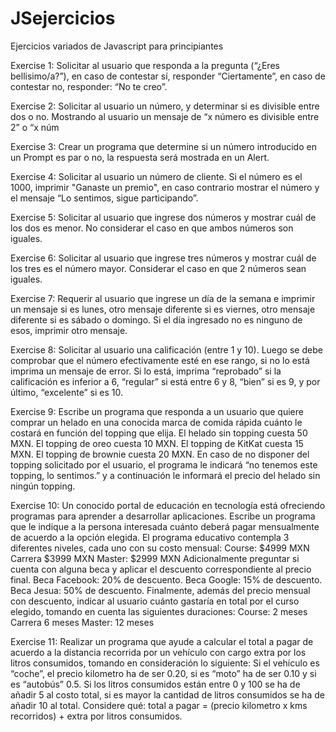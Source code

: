 # JSejercicios

Ejercicios variados de Javascript para principiantes

Exercise 1:
Solicitar al usuario que responda a la pregunta (“¿Eres bellisimo/a?”), en caso de contestar sí, responder “Ciertamente”, en caso de contestar no, responder: “No te creo”.

Exercise 2:
Solicitar al usuario un número, y determinar si es divisible entre dos o no. Mostrando al usuario un mensaje de “x número es divisible entre 2” o “x núm

Exercise 3:
Crear un programa que determine si un número introducido en un Prompt es par o no, la respuesta será mostrada en un Alert.

Exercise 4:
Solicitar al usuario un número de cliente. Si el número es el 1000, imprimir "Ganaste un premio", en caso contrario mostrar el número y el mensaje “Lo sentimos, sigue participando”.

Exercise 5:
Solicitar al usuario que ingrese dos números y mostrar cuál de los dos es menor. No considerar el caso en que ambos números son iguales.

Exercise 6:
Solicitar al usuario que ingrese tres números y mostrar cuál de los tres es el número mayor. Considerar el caso en que 2 números sean iguales.

Exercise 7:
Requerir al usuario que ingrese un día de la semana e imprimir un mensaje si es lunes, otro mensaje diferente si es viernes, otro mensaje diferente si es sábado o domingo. Si el día ingresado no es ninguno de esos, imprimir otro mensaje.

Exercise 8:
Solicitar al usuario una calificación (entre 1 y 10). Luego se debe comprobar que el número efectivamente esté en ese rango, si no lo está imprima un mensaje de error. Si lo está, imprima “reprobado” si la calificación es inferior a 6, “regular” si está entre 6 y 8, “bien” si es 9, y por último, “excelente” si es 10.

Exercise 9:
Escribe un programa que responda a un usuario que quiere comprar un helado en una conocida marca de comida rápida cuánto le costará en función del topping que elija.
El helado sin topping cuesta 50 MXN.
El topping de oreo cuesta 10 MXN.
El topping de KitKat cuesta 15 MXN.
El topping de brownie cuesta 20 MXN.
En caso de no disponer del topping solicitado por el usuario, el programa le indicará “no tenemos este topping, lo sentimos.” y a continuación le informará el precio del helado sin ningún topping.

Exercise 10:
Un conocido portal de educación en tecnología está ofreciendo programas para aprender a desarrollar aplicaciones. Escribe un programa que le indique a la persona interesada cuánto deberá pagar mensualmente de acuerdo a la opción elegida.
El programa educativo contempla 3 diferentes niveles, cada uno con su costo mensual:
Course: $4999 MXN
Carrera $3999 MXN
Master: $2999 MXN
Adicionalmente preguntar si cuenta con alguna beca y aplicar el descuento correspondiente al precio final.
Beca Facebook: 20% de descuento.
Beca Google: 15% de descuento.
Beca Jesua: 50% de descuento.
Finalmente, además del precio mensual con descuento, indicar al usuario cuánto gastaría en total por el curso elegido, tomando en cuenta las siguientes duraciones:
Course: 2 meses
Carrera 6 meses
Master: 12 meses

Exercise 11:
Realizar un programa que ayude a calcular el total a pagar de acuerdo a la distancia recorrida por un vehículo con cargo extra por los litros consumidos, tomando en consideración lo siguiente:
Si el vehículo es “coche”, el precio kilometro ha de ser 0.20, si es “moto” ha de ser 0.10 y si es “autobús” 0.5. 
Si los litros consumidos están entre 0 y 100 se ha de añadir 5 al costo total, si es mayor la cantidad de litros consumidos se ha de añadir 10 al total. Considere qué: 
total a pagar = (precio kilometro x kms recorridos) + extra por litros consumidos.
